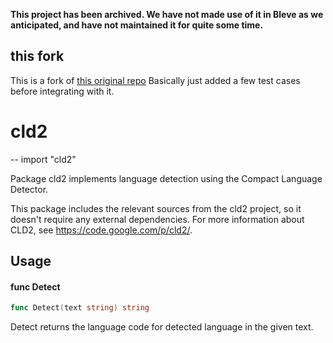 **This project has been archived.  We have not made use of it in Bleve as we anticipated, and have not maintained it for quite some time.**

## this fork

This is a fork of [this original repo](https://github.com/rainycape/cld2)  Basically just added a few test cases before integrating with it.

# cld2
--
    import "cld2"

Package cld2 implements language detection using the Compact Language Detector.

This package includes the relevant sources from the cld2 project, so it doesn't
require any external dependencies. For more information about CLD2, see
https://code.google.com/p/cld2/.

## Usage

#### func  Detect

```go
func Detect(text string) string
```
Detect returns the language code for detected language in the given text.
